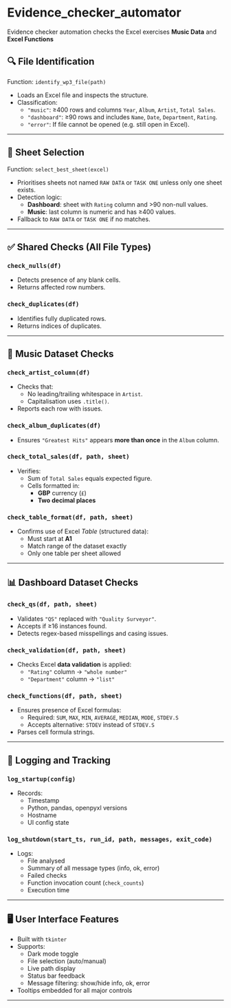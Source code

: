 # Evidence_checker_automator
Evidence checker automation checks the Excel exercises __Music Data__ and __Excel Functions__



## 🔍 File Identification

Function: `identify_wp3_file(path)`

- Loads an Excel file and inspects the structure.
- Classification:
  - `"music"`: ≥400 rows and columns `Year`, `Album`, `Artist`, `Total Sales`.
  - `"dashboard"`: ≥90 rows and includes `Name`, `Date`, `Department`, `Rating`.
  - `"error"`: If file cannot be opened (e.g. still open in Excel).

---

## 📑 Sheet Selection

Function: `select_best_sheet(excel)`

- Prioritises sheets not named `RAW DATA` or `TASK ONE` unless only one sheet exists.
- Detection logic:
  - **Dashboard**: sheet with `Rating` column and >90 non-null values.
  - **Music**: last column is numeric and has ≥400 values.
- Fallback to `RAW DATA` or `TASK ONE` if no matches.

---

## ✅ Shared Checks (All File Types)

### `check_nulls(df)`
- Detects presence of any blank cells.
- Returns affected row numbers.

### `check_duplicates(df)`
- Identifies fully duplicated rows.
- Returns indices of duplicates.

---

## 🎵 Music Dataset Checks

### `check_artist_column(df)`
- Checks that:
  - No leading/trailing whitespace in `Artist`.
  - Capitalisation uses `.title()`.
- Reports each row with issues.

### `check_album_duplicates(df)`
- Ensures `"Greatest Hits"` appears **more than once** in the `Album` column.

### `check_total_sales(df, path, sheet)`
- Verifies:
  - Sum of `Total Sales` equals expected figure.
  - Cells formatted in:
    - **GBP** currency (`£`)
    - **Two decimal places**

### `check_table_format(df, path, sheet)`
- Confirms use of Excel *Table* (structured data):
  - Must start at **A1**
  - Match range of the dataset exactly
  - Only one table per sheet allowed

---

## 📊 Dashboard Dataset Checks

### `check_qs(df, path, sheet)`
- Validates `"QS"` replaced with `"Quality Surveyor"`.
- Accepts if ≥16 instances found.
- Detects regex-based misspellings and casing issues.

### `check_validation(df, path, sheet)`
- Checks Excel **data validation** is applied:
  - `"Rating"` column → `"whole number"`
  - `"Department"` column → `"list"`

### `check_functions(df, path, sheet)`
- Ensures presence of Excel formulas:
  - Required: `SUM`, `MAX`, `MIN`, `AVERAGE`, `MEDIAN`, `MODE`, `STDEV.S`
  - Accepts alternative: `STDEV` instead of `STDEV.S`
- Parses cell formula strings.

---

## 📝 Logging and Tracking

### `log_startup(config)`
- Records:
  - Timestamp
  - Python, pandas, openpyxl versions
  - Hostname
  - UI config state

### `log_shutdown(start_ts, run_id, path, messages, exit_code)`
- Logs:
  - File analysed
  - Summary of all message types (info, ok, error)
  - Failed checks
  - Function invocation count (`check_counts`)
  - Execution time

---

## 🖥️ User Interface Features

- Built with `tkinter`
- Supports:
  - Dark mode toggle
  - File selection (auto/manual)
  - Live path display
  - Status bar feedback
  - Message filtering: show/hide info, ok, error
- Tooltips embedded for all major controls

---

